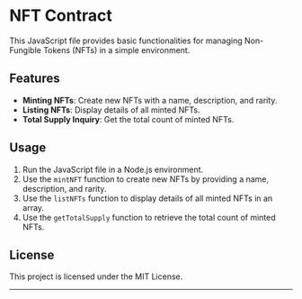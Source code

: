 # NFT Contract

This JavaScript file provides basic functionalities for managing Non-Fungible Tokens (NFTs) in a simple environment.

## Features

- **Minting NFTs**: Create new NFTs with a name, description, and rarity.
- **Listing NFTs**: Display details of all minted NFTs.
- **Total Supply Inquiry**: Get the total count of minted NFTs.

## Usage

1. Run the JavaScript file in a Node.js environment.
2. Use the `mintNFT` function to create new NFTs by providing a name, description, and rarity.
3. Use the `listNFTs` function to display details of all minted NFTs in an array.
4. Use the `getTotalSupply` function to retrieve the total count of minted NFTs.


## License

This project is licensed under the MIT License.

--- 
